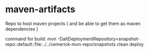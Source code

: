 maven-artifacts
===============

Repo to host maven projects ( and be able to get them as maven dependencies )

command for build:
mvn -DaltDeploymentRepository=snapshot-repo::default::file:../../cemerick-mvn-repo/snapshots clean deploy

